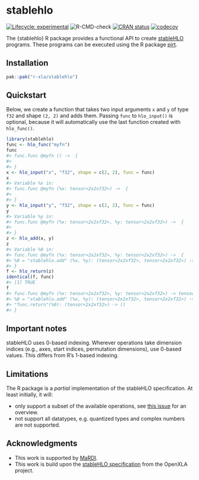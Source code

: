 
<!-- README.md is generated from README.Rmd. Please edit that file -->

# stablehlo

<!-- badges: start -->

[![Lifecycle:
experimental](https://img.shields.io/badge/lifecycle-experimental-orange.svg)](https://lifecycle.r-lib.org/articles/stages.html#experimental)
![R-CMD-check](https://github.com/r-xla/stablehlo/actions/workflows/R-CMD-check.yaml/badge.svg)
[![CRAN
status](https://www.r-pkg.org/badges/version/stablehlo)](https://CRAN.R-project.org/package=stablehlo)
[![codecov](https://codecov.io/gh/r-xla/stablehlo/branch/main/graph/badge.svg)](https://codecov.io/gh/r-xla/stablehlo)
<!-- badges: end -->

The {stablehlo} R package provides a functional API to create
[stableHLO](https://openxla.org/stablehlo) programs. These programs can
be executed using the R package [pjrt](https://github.com/r-xla/pjrt).

## Installation

``` r
pak::pak("r-xla/stablehlo")
```

## Quickstart

Below, we create a function that takes two input arguments `x` and `y`
of type `f32` and shape `(2, 2)` and adds them. Passing `func` to
`hlo_input()` is optional, because it will automatically use the last
function created with `hlo_func()`.

``` r
library(stablehlo)
func <- hlo_func("myfn")
func
#> func.func @myfn () ->  {
#> 
#> }
x <- hlo_input("x", "f32", shape = c(2, 2), func = func)
x
#> Variable %x in:
#> func.func @myfn (%x: tensor<2x2xf32>) ->  {
#> 
#> }
y <- hlo_input("y", "f32", shape = c(2, 2), func = func)
y
#> Variable %y in:
#> func.func @myfn (%x: tensor<2x2xf32>, %y: tensor<2x2xf32>) ->  {
#> 
#> }
z <- hlo_add(x, y)
z
#> Variable %0 in:
#> func.func @myfn (%x: tensor<2x2xf32>, %y: tensor<2x2xf32>) ->  {
#> %0 = "stablehlo.add" (%x, %y): (tensor<2x2xf32>, tensor<2x2xf32>) -> (tensor<2x2xf32>)
#> }
f <- hlo_return(z)
identical(f, func)
#> [1] TRUE
f
#> func.func @myfn (%x: tensor<2x2xf32>, %y: tensor<2x2xf32>) -> tensor<2x2xf32> {
#> %0 = "stablehlo.add" (%x, %y): (tensor<2x2xf32>, tensor<2x2xf32>) -> (tensor<2x2xf32>)
#> "func.return"(%0): (tensor<2x2xf32>) -> ()
#> }
```

## Important notes

stableHLO uses 0-based indexing. Wherever operations take dimension
indices (e.g., axes, start indices, permutation dimensions), use 0-based
values. This differs from R’s 1-based indexing.

## Limitations

The R package is a *partial* implementation of the stableHLO
specification. At least initially, it will:

- only support a subset of the available operations, see [this
  issue](https://github.com/r-xla/stablehlo/issues/6) for an overview.
- not support all datatypes, e.g. quantized types and complex numbers
  are not supported.

## Acknowledgments

- This work is supported by [MaRDI](https://www.mardi4nfdi.de).
- This work is build upon the [stableHLO
  specification](https://openxla.org/stablehlo/spec) from the OpenXLA
  project.
